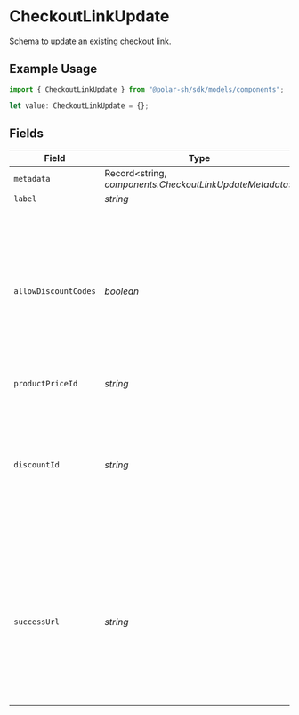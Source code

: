 # CheckoutLinkUpdate

Schema to update an existing checkout link.

## Example Usage

```typescript
import { CheckoutLinkUpdate } from "@polar-sh/sdk/models/components";

let value: CheckoutLinkUpdate = {};
```

## Fields

| Field                                                                                                                                                                      | Type                                                                                                                                                                       | Required                                                                                                                                                                   | Description                                                                                                                                                                |
| -------------------------------------------------------------------------------------------------------------------------------------------------------------------------- | -------------------------------------------------------------------------------------------------------------------------------------------------------------------------- | -------------------------------------------------------------------------------------------------------------------------------------------------------------------------- | -------------------------------------------------------------------------------------------------------------------------------------------------------------------------- |
| `metadata`                                                                                                                                                                 | Record<string, *components.CheckoutLinkUpdateMetadata*>                                                                                                                    | :heavy_minus_sign:                                                                                                                                                         | N/A                                                                                                                                                                        |
| `label`                                                                                                                                                                    | *string*                                                                                                                                                                   | :heavy_minus_sign:                                                                                                                                                         | N/A                                                                                                                                                                        |
| `allowDiscountCodes`                                                                                                                                                       | *boolean*                                                                                                                                                                  | :heavy_minus_sign:                                                                                                                                                         | Whether to allow the customer to apply discount codes. If you apply a discount through `discount_id`, it'll still be applied, but the customer won't be able to change it. |
| `productPriceId`                                                                                                                                                           | *string*                                                                                                                                                                   | :heavy_minus_sign:                                                                                                                                                         | N/A                                                                                                                                                                        |
| `discountId`                                                                                                                                                               | *string*                                                                                                                                                                   | :heavy_minus_sign:                                                                                                                                                         | ID of the discount to apply to the checkout. If the discount is not applicable anymore when opening the checkout link, it'll be ignored.                                   |
| `successUrl`                                                                                                                                                               | *string*                                                                                                                                                                   | :heavy_minus_sign:                                                                                                                                                         | URL where the customer will be redirected after a successful payment.You can add the `checkout_id={CHECKOUT_ID}` query parameter to retrieve the checkout session id.      |